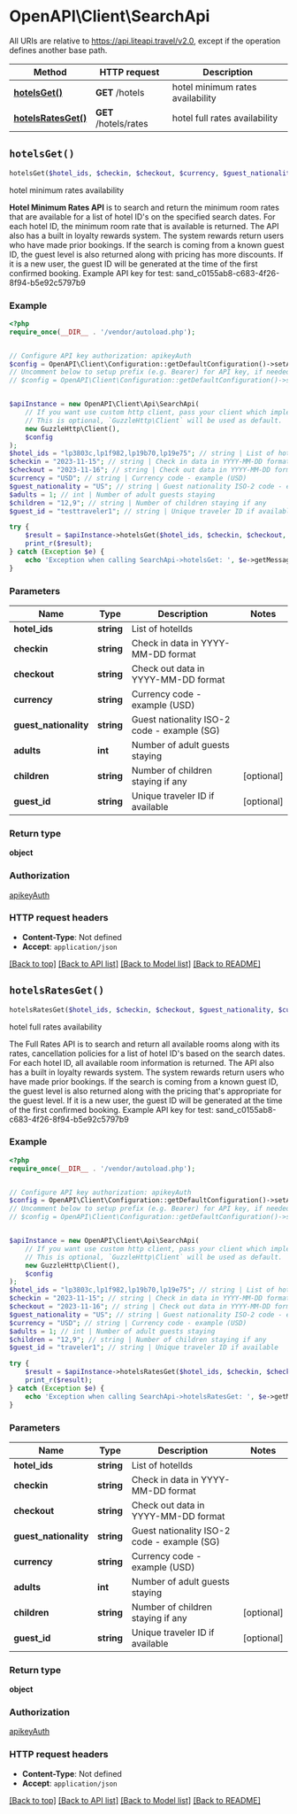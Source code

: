 # OpenAPI\Client\SearchApi

All URIs are relative to https://api.liteapi.travel/v2.0, except if the operation defines another base path.

| Method | HTTP request | Description |
| ------------- | ------------- | ------------- |
| [**hotelsGet()**](SearchApi.md#hotelsGet) | **GET** /hotels | hotel minimum rates availability |
| [**hotelsRatesGet()**](SearchApi.md#hotelsRatesGet) | **GET** /hotels/rates | hotel full rates availability |


## `hotelsGet()`

```php
hotelsGet($hotel_ids, $checkin, $checkout, $currency, $guest_nationality, $adults, $children, $guest_id): object
```

hotel minimum rates availability

**Hotel Minimum Rates API** is to search and return the minimum room rates that are available for a list of hotel ID's on the specified search dates.  For each hotel ID, the minimum room rate that is available is returned.  The API also has a built in loyalty rewards system. The system rewards return users who have made prior bookings.  If the search is coming from a known guest ID, the guest level is also returned along with pricing has more discounts.  If it is a new user, the guest ID will be generated at the time of the first confirmed booking.   Example API key for test: sand_c0155ab8-c683-4f26-8f94-b5e92c5797b9

### Example

```php
<?php
require_once(__DIR__ . '/vendor/autoload.php');


// Configure API key authorization: apikeyAuth
$config = OpenAPI\Client\Configuration::getDefaultConfiguration()->setApiKey('X-API-Key', 'YOUR_API_KEY');
// Uncomment below to setup prefix (e.g. Bearer) for API key, if needed
// $config = OpenAPI\Client\Configuration::getDefaultConfiguration()->setApiKeyPrefix('X-API-Key', 'Bearer');


$apiInstance = new OpenAPI\Client\Api\SearchApi(
    // If you want use custom http client, pass your client which implements `GuzzleHttp\ClientInterface`.
    // This is optional, `GuzzleHttp\Client` will be used as default.
    new GuzzleHttp\Client(),
    $config
);
$hotel_ids = "lp3803c,lp1f982,lp19b70,lp19e75"; // string | List of hotelIds
$checkin = "2023-11-15"; // string | Check in data in YYYY-MM-DD format
$checkout = "2023-11-16"; // string | Check out data in YYYY-MM-DD format
$currency = "USD"; // string | Currency code - example (USD)
$guest_nationality = "US"; // string | Guest nationality ISO-2 code - example (SG)
$adults = 1; // int | Number of adult guests staying
$children = "12,9"; // string | Number of children staying if any
$guest_id = "testtraveler1"; // string | Unique traveler ID if available

try {
    $result = $apiInstance->hotelsGet($hotel_ids, $checkin, $checkout, $currency, $guest_nationality, $adults, $children, $guest_id);
    print_r($result);
} catch (Exception $e) {
    echo 'Exception when calling SearchApi->hotelsGet: ', $e->getMessage(), PHP_EOL;
}
```

### Parameters

| Name | Type | Description  | Notes |
| ------------- | ------------- | ------------- | ------------- |
| **hotel_ids** | **string**| List of hotelIds | |
| **checkin** | **string**| Check in data in YYYY-MM-DD format | |
| **checkout** | **string**| Check out data in YYYY-MM-DD format | |
| **currency** | **string**| Currency code - example (USD) | |
| **guest_nationality** | **string**| Guest nationality ISO-2 code - example (SG) | |
| **adults** | **int**| Number of adult guests staying | |
| **children** | **string**| Number of children staying if any | [optional] |
| **guest_id** | **string**| Unique traveler ID if available | [optional] |

### Return type

**object**

### Authorization

[apikeyAuth](../../README.md#apikeyAuth)

### HTTP request headers

- **Content-Type**: Not defined
- **Accept**: `application/json`

[[Back to top]](#) [[Back to API list]](../../README.md#endpoints)
[[Back to Model list]](../../README.md#models)
[[Back to README]](../../README.md)

## `hotelsRatesGet()`

```php
hotelsRatesGet($hotel_ids, $checkin, $checkout, $guest_nationality, $currency, $adults, $children, $guest_id): object
```

hotel full rates availability

The Full Rates  API is to search and return all available rooms along with its rates, cancellation policies for a list of hotel ID's based on the search dates.   For each hotel ID, all available room information is returned.   The API also has a built in loyalty rewards system. The system rewards return users who have made prior bookings.   If the search is coming from a known guest ID, the guest level is also returned along with the pricing that's appropriate for the guest level.  If it is a new user, the guest ID will be generated at the time of the first confirmed booking.   Example API key for test: sand_c0155ab8-c683-4f26-8f94-b5e92c5797b9

### Example

```php
<?php
require_once(__DIR__ . '/vendor/autoload.php');


// Configure API key authorization: apikeyAuth
$config = OpenAPI\Client\Configuration::getDefaultConfiguration()->setApiKey('X-API-Key', 'YOUR_API_KEY');
// Uncomment below to setup prefix (e.g. Bearer) for API key, if needed
// $config = OpenAPI\Client\Configuration::getDefaultConfiguration()->setApiKeyPrefix('X-API-Key', 'Bearer');


$apiInstance = new OpenAPI\Client\Api\SearchApi(
    // If you want use custom http client, pass your client which implements `GuzzleHttp\ClientInterface`.
    // This is optional, `GuzzleHttp\Client` will be used as default.
    new GuzzleHttp\Client(),
    $config
);
$hotel_ids = "lp3803c,lp1f982,lp19b70,lp19e75"; // string | List of hotelIds
$checkin = "2023-11-15"; // string | Check in data in YYYY-MM-DD format
$checkout = "2023-11-16"; // string | Check out data in YYYY-MM-DD format
$guest_nationality = "US"; // string | Guest nationality ISO-2 code - example (SG)
$currency = "USD"; // string | Currency code - example (USD)
$adults = 1; // int | Number of adult guests staying
$children = "12,9"; // string | Number of children staying if any
$guest_id = "traveler1"; // string | Unique traveler ID if available

try {
    $result = $apiInstance->hotelsRatesGet($hotel_ids, $checkin, $checkout, $guest_nationality, $currency, $adults, $children, $guest_id);
    print_r($result);
} catch (Exception $e) {
    echo 'Exception when calling SearchApi->hotelsRatesGet: ', $e->getMessage(), PHP_EOL;
}
```

### Parameters

| Name | Type | Description  | Notes |
| ------------- | ------------- | ------------- | ------------- |
| **hotel_ids** | **string**| List of hotelIds | |
| **checkin** | **string**| Check in data in YYYY-MM-DD format | |
| **checkout** | **string**| Check out data in YYYY-MM-DD format | |
| **guest_nationality** | **string**| Guest nationality ISO-2 code - example (SG) | |
| **currency** | **string**| Currency code - example (USD) | |
| **adults** | **int**| Number of adult guests staying | |
| **children** | **string**| Number of children staying if any | [optional] |
| **guest_id** | **string**| Unique traveler ID if available | [optional] |

### Return type

**object**

### Authorization

[apikeyAuth](../../README.md#apikeyAuth)

### HTTP request headers

- **Content-Type**: Not defined
- **Accept**: `application/json`

[[Back to top]](#) [[Back to API list]](../../README.md#endpoints)
[[Back to Model list]](../../README.md#models)
[[Back to README]](../../README.md)
